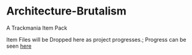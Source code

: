 # Architecture-Brutalism
A Trackmania Item Pack


Item Files will be Dropped here as project progresses.;
Progress can be seen [here](https://docs.google.com/spreadsheets/d/1f_FYy_-5-FEG5bD52au5FAlpT265xHoOyOjbfbMM--0/edit?usp=sharing)
